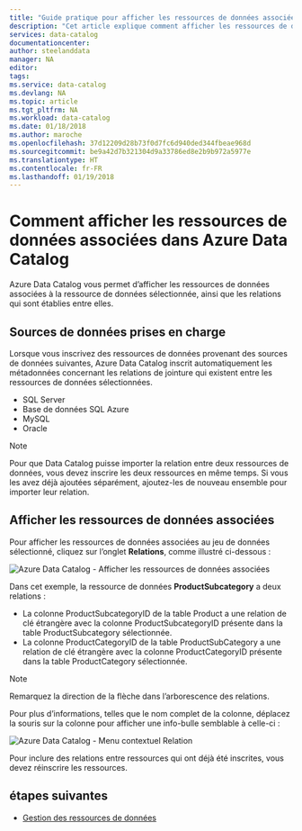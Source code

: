 ```yaml
---
title: "Guide pratique pour afficher les ressources de données associées dans Azure Data Catalog | Microsoft Docs"
description: "Cet article explique comment afficher les ressources de données associées à la ressource de données sélectionnée dans Azure Data Catalog."
services: data-catalog
documentationcenter: 
author: steelanddata
manager: NA
editor: 
tags: 
ms.service: data-catalog
ms.devlang: NA
ms.topic: article
ms.tgt_pltfrm: NA
ms.workload: data-catalog
ms.date: 01/18/2018
ms.author: maroche
ms.openlocfilehash: 37d12209d28b73f0d7fc6d940ded344fbeae968d
ms.sourcegitcommit: be9a42d7b321304d9a33786ed8e2b9b972a5977e
ms.translationtype: HT
ms.contentlocale: fr-FR
ms.lasthandoff: 01/19/2018
---
```

# <a name="how-to-view-related-data-assets-in-azure-data-catalog"></a>Comment afficher les ressources de données associées dans Azure Data Catalog
Azure Data Catalog vous permet d’afficher les ressources de données associées à la ressource de données sélectionnée, ainsi que les relations qui sont établies entre elles. 

## <a name="supported-data-sources"></a>Sources de données prises en charge 
Lorsque vous inscrivez des ressources de données provenant des sources de données suivantes, Azure Data Catalog inscrit automatiquement les métadonnées concernant les relations de jointure qui existent entre les ressources de données sélectionnées. 

- SQL Server
- Base de données SQL Azure
- MySQL
- Oracle

> [!NOTE]
> Pour que Data Catalog puisse importer la relation entre deux ressources de données, vous devez inscrire les deux ressources en même temps. Si vous les avez déjà ajoutées séparément, ajoutez-les de nouveau ensemble pour importer leur relation.

## <a name="view-related-data-assets"></a>Afficher les ressources de données associées
Pour afficher les ressources de données associées au jeu de données sélectionné, cliquez sur l’onglet **Relations**, comme illustré ci-dessous : 

![Azure Data Catalog - Afficher les ressources de données associées](media\data-catalog-how-to-view-related-data-assets\relationships-tab.png)

Dans cet exemple, la ressource de données **ProductSubcategory** a deux relations : 

- La colonne ProductSubcategoryID de la table Product a une relation de clé étrangère avec la colonne ProductSubcategoryID présente dans la table ProductSubcategory sélectionnée. 
- La colonne ProductCategoryID de la table ProductSubCategory a une relation de clé étrangère avec la colonne ProductCategoryID présente dans la table ProductCategory sélectionnée.

> [!NOTE]
> Remarquez la direction de la flèche dans l’arborescence des relations.  

Pour plus d’informations, telles que le nom complet de la colonne, déplacez la souris sur la colonne pour afficher une info-bulle semblable à celle-ci : 

![Azure Data Catalog - Menu contextuel Relation](media\data-catalog-how-to-view-related-data-assets\relationship-popup.png)

Pour inclure des relations entre ressources qui ont déjà été inscrites, vous devez réinscrire les ressources.

## <a name="next-steps"></a>étapes suivantes
- [Gestion des ressources de données](data-catalog-how-to-manage.md)